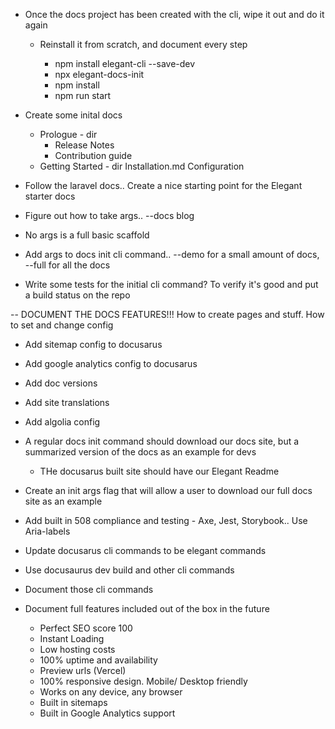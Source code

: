- Once the docs project has been created with the cli, wipe it out and do it again
    - Reinstall it from scratch, and document every step

        - npm install elegant-cli --save-dev
        - npx elegant-docs-init
        - npm install
        - npm run start

- Create some inital docs

    - Prologue - dir
        - Release Notes
        - Contribution guide
    - Getting Started - dir
        Installation.md
        Configuration

- Follow the laravel docs.. Create a nice starting point for the Elegant starter docs



- Figure out how to take args.. --docs blog
- No args is a full basic scaffold

- Add args to docs init cli command.. --demo for a small amount of docs, --full for all the docs

- Write some tests for the initial cli command? To verify it's good and put a build status on the repo

-- DOCUMENT THE DOCS FEATURES!!! How to create pages and stuff. How to set and change config

- Add sitemap config to docusarus
- Add google analytics config to docusarus
- Add doc versions
- Add site translations
- Add algolia config

- A regular docs init command should download our docs site, but a summarized version of the docs as an example for devs
    - THe docusarus built site should have our Elegant Readme

- Create an init args flag that will allow a user to download our full docs site as an example

- Add built in 508 compliance and testing  - Axe, Jest, Storybook.. Use Aria-labels

- Update docusarus cli commands to be elegant commands
- Use docusaurus dev build and other cli commands
- Document those cli commands





- Document full features included out of the box in the future

    - Perfect SEO score 100
    - Instant Loading
    - Low hosting costs
    - 100% uptime and availability
    - Preview urls (Vercel)
    - 100% responsive design. Mobile/ Desktop friendly
    - Works on any device, any browser
    - Built in sitemaps
    - Built in Google Analytics support